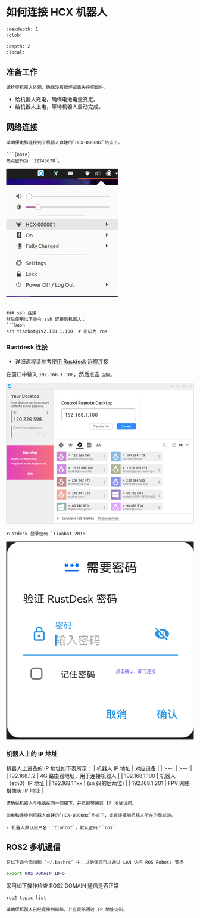 # 如何连接 HCX 机器人

```{toctree}
:maxdepth: 1
:glob:
```

```{contents} Contents
:depth: 2
:local:
```

## 准备工作

```{tip}
请检查机器人外观，确保没有损坏或丢失任何部件。
```

- 给机器人充电，确保电池电量充足。
- 给机器人上电，等待机器人启动完成。

## 网络连接

```{tip}
请确保电脑连接到了机器人自建的`HCX-00000x`热点下。

```{note}
热点密码为 `12345678`。
```
![](../../_static/connect-wifi.png)
```

### ssh 连接
然后使用以下命令 ssh 连接到机器人：
```bash
ssh tianbot@192.168.1.100  # 密码为 ros
```

### Rustdesk 连接

- 详细流程请参考[使用 Rustdesk 远程连接](https://docs.tianbot.com/basic/rustdesk.html)

在窗口中输入 `192.168.1.100`，然后点击 `连接`。

![](../../_static/rustdesk.png)

```{note}
rustdesk 登录密码 `Tianbot_2016`
```

![](../../_static/rustdesk_login.png)

### 机器人上的 IP 地址

机器人上设备的 IP 地址如下表所示：
| 机器人 IP 地址 | 对应设备 |
| :---: | :---: |
| 192.168.1.2    |  4G 路由器地址，用于连接机器人  |
| 192.168.1.100  |  机器人（eth0）IP 地址        |
| 192.168.1.1xx  |  (sn 码的后两位)             |
| 192.168.1.201  |  FPV 网络摄像头 IP 地址       |

```{tip}
请确保机器人与电脑在同一网络下，并且能够通过 IP 地址访问。

即电脑连接到机器人自建的`HCX-00000x`热点下，或者连接到机器人所在的局域网。

- 机器人默认用户名：`tianbot`，默认密码：`ros`
```

## ROS2 多机通信 

```{tip}
将以下命令添加到 `~/.bashrc` 中，以确保您可以通过 LAN 访问 ROS Robots 节点
```

```bash
export ROS_DOMAIN_ID=5 
```

采用如下操作检查 ROS2 DOMAIN 通信是否正常
```bash
ros2 topic list
```

```{tip}
请确保机器人已经连接到网络，并且能够通过 IP 地址访问。
```